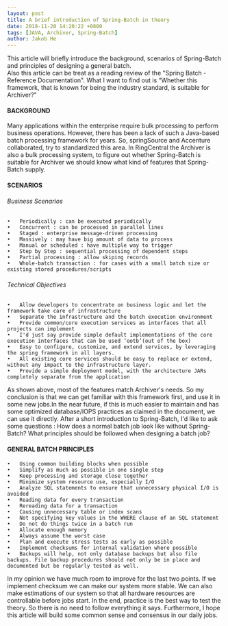 ```yaml
---
layout: post
title: A brief introduction of Spring-Batch in theory
date: 2018-11-20 14:20:22 +0800
tags: [JAVA, Archiver, Spring-Batch]
author: Jakob He
---
```


This article will briefly introduce the background, scenarios of Spring-Batch and principles of designing a general batch.  
Also this article can be treat as a reading review of the "Spring Batch - Reference Documentation". What I want to find out is “Whether this framework, that is known for being the industry standard, is suitable for Archiver?” 

#### **BACKGROUND**
Many applications within the enterprise require bulk processing to perform business operations. However, there has been a lack of such a Java-based batch processing framework for years. So, springSource and Accenture collaborated, try to standardized this area. 
In RingCentral the Archiver is also a bulk processing system, to figure out whether Spring-Batch is suitable for Archiver we should know what kind of features that Spring-Batch supply. 

#### **SCENARIOS**
###### Business Scenarios 
 	•	Periodically : can be executed periodically 
 	•	Concurrent : can be processed in parallel lines 
 	•	Staged : enterprise message-driven processing
 	•	Massively : may have big amount of data to process 
 	•	Manual or scheduled : have multiple way to trigger 
 	•	Step by Step : sequential processing of dependent steps 
 	•	Partial processing : allow skiping records 
 	•	Whole-batch transaction : for cases with a small batch size or existing stored procedures/scripts
  
###### Technical Objectives
 	•	Allow developers to concentrate on business logic and let the framework take care of infrastructure 
 	•	Separate the infrastructure and the batch execution environment 
 	•	Provide common/core execution services as interfaces that all projects can implement 
 	•	I'd just say provide simple default implementations of the core execution interfaces that can be used ‘ootb’(out of the box) 
 	•	Easy to configure, customize, and extend services, by leveraging the spring framework in all layers. 
 	•	All existing core services should be easy to replace or extend, without any impact to the infrastructure layer. 
 	•	Provide a simple deployment model, with the architecture JARs completely separate from the application 
As shown above, most of the features match Archiver's needs. So my conclusion is that we can get familiar with this framework first, and use it in some new jobs.In the near future, if this is much easier to maintain and has some optimized database/IOPS practices as claimed in the document, we can use it directly. 
After a short introduction to Spring-Batch, I'd like to ask some questions : How does a normal batch job look like without Spring-Batch? What principles should be followed when designing a batch job?

#### **GENERAL BATCH PRINCIPLES**
 	•	Using common building blocks when possible 
 	•	Simplify as much as possible in one single step 
 	•	Keep processing and storage close together 
 	•	Minimize system resource use, especially I/O 
 	•	Analyze SQL statements to ensure that unnecessary physical I/O is avoided
 	•	Reading data for every transaction
 	•	Rereading data for a transaction 
 	•	Causing unnecessary table or index scans 
 	•	Not specifying key values in the WHERE clause of an SQL statement 
 	•	Do not do things twice in a batch run 
 	•	Allocate enough memory 
 	•	Always assume the worst case 
 	•	Plan and execute stress tests as early as possible 
 	•	Implement checksums for internal validation where possible
 	•	Backups will help, not only database backups but also file backups. File backup procedures should not only be in place and documented but be regularly tested as well.
  
In my opinion we have much room to improve for the last two points. If we implement checksum we can make our system more stable. We can also make estimations of our system so that all hardware resources are controllable before jobs start. 
In the end, practice is the best way to test the theory. So there is no need to follow everything it says. Furthermore, I hope this article will build some common sense and consensus in our daily jobs.


